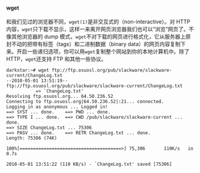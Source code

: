 #### wget

和我们见过的浏览器不同，`wget(1)`是非交互式的（non-interactive）。对 HTTP 内容，`wget`只下载不显示，这样一来离开网页浏览器我们也可以“浏览”网页了。不像其他浏览器的 dump 模式，`wget`不对下载的网页进行格式化，它从服务器上原封不动的把带有标签（tags）和二进制数据（binary data）的网页内容复制下来。开启一些递归选项，你可以用`wget`复制整个网站到你的本地计算机中。除了 HTTP，`wget`还支持 FTP 和其他一些协议。

```
darkstar:~# wget ftp://ftp.osuosl.org/pub/slackware/slackware-current/ChangeLog.txt
--2010-05-01 13:51:19--
ftp://ftp.osuosl.org/pub/slackware/slackware-current/ChangeLog.txt
           => `ChangeLog.txt'
Resolving ftp.osuosl.org... 64.50.236.52
Connecting to ftp.osuosl.org|64.50.236.52|:21... connected.
Logging in as anonymous ... Logged in!
==> SYST ... done.    ==> PWD ... done.
==> TYPE I ... done.  ==> CWD /pub/slackware/slackware-current ...  done.
==> SIZE ChangeLog.txt ... 75306
==> PASV ... done.    ==> RETR ChangeLog.txt ... done.
Length: 75306 (74K)

100%[======================================>] 75,306       110K/s   in 0.7s

2010-05-01 13:51:22 (110 KB/s) - `ChangeLog.txt' saved [75306]
```
